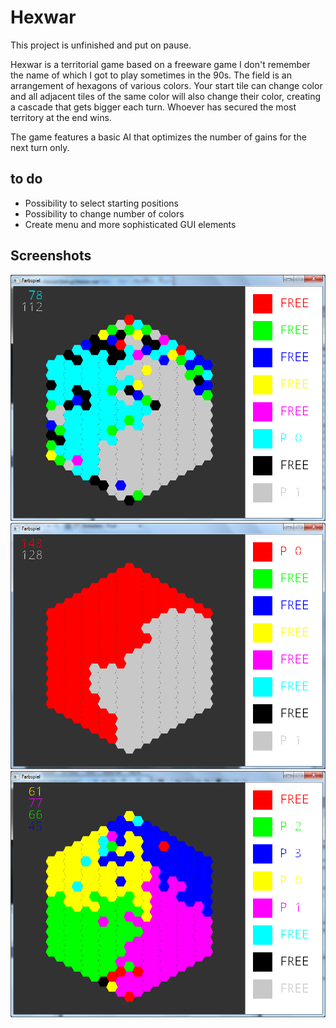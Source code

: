 # Hexwar

This project is unfinished and put on pause.

Hexwar is a territorial game based on a freeware game I don't remember the name of which I got to play sometimes in the 90s. The field is an arrangement of hexagons of various colors. Your start tile can change color and all adjacent tiles of the same color will also change their color, creating a cascade that gets bigger each turn. Whoever has secured the most territory at the end wins.

The game features a basic AI that optimizes the number of gains for the next turn only.

## to do
* Possibility to select starting positions
* Possibility to change number of colors
* Create menu and more sophisticated GUI elements

## Screenshots
![](/Screenshots/2player.png)
![](/Screenshots/2player2.png)
![](/Screenshots/4player.png)
